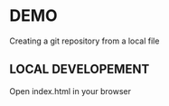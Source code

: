 # DEMO

Creating a git repository from a local file

## LOCAL DEVELOPEMENT

Open index.html in your browser